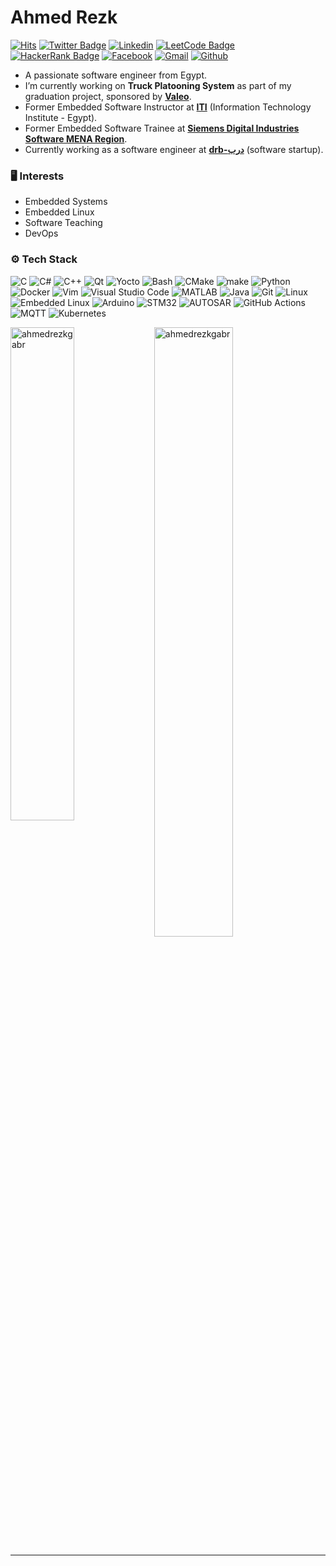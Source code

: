 # Ahmed Rezk

[![Hits](https://hits.seeyoufarm.com/api/count/incr/badge.svg?url=https%3A%2F%2Fgithub.com%2Fahmedrezkgabr%2Fahmedrezkgabr&count_bg=%2379C83D&title_bg=%23555555&icon=&icon_color=%23E7E7E7&title=Profile+Views&edge_flat=false)](https://hits.seeyoufarm.com)
[![Twitter Badge](https://img.shields.io/badge/-Twitter-1da1f2?labelColor=1da1f2&logo=twitter&logoColor=white&link=https://twitter.com/ahmedrezkgabr)](https://twitter.com/ahmedrezkgabr)
[![Linkedin](https://img.shields.io/badge/-LinkedIn-blue?style=flat&logo=Linkedin&logoColor=white)](https://www.linkedin.com/in/ahmedrezkgabr/)
[![LeetCode Badge](https://img.shields.io/badge/-LeetCode-FFA116?style=flat-square&logo=LeetCode&logoColor=white&link=https://www.leetcode.com/ahmedrezkgabr)](https://www.leetcode.com/ahmedrezkgabr)
[![HackerRank Badge](https://img.shields.io/badge/-HackerRank-2EC866?style=flat-square&logo=HackerRank&logoColor=white&link=https://www.hackerrank.com/profile/ahmedrezkoffici1)](https://www.hackerrank.com/profile/ahmedrezkoffici1)
[![Facebook](https://img.shields.io/badge/-Facebook-1877F2?style=flat-square&logo=Facebook&logoColor=white&link=https://www.facebook.com/AhmedRezk72/)](https://www.facebook.com/AhmedRezk72/)
[![Gmail](https://img.shields.io/badge/-Gmail-c14438?style=flat&logo=Gmail&logoColor=white)](mailto:ahmedrezkgabr0@gmail.com)
[![Github](https://img.shields.io/github/followers/ahmedrezkgabr?label=Follow&style=social)](https://github.com/ahmedrezkgabr)

- A passionate software engineer from Egypt.
- I’m currently working on **Truck Platooning System** as part of my graduation project, sponsored by [**Valeo**](https://www.valeo.com/).
- Former Embedded Software Instructor at [**ITI**](https://www.iti.gov.eg/) (Information Technology Institute - Egypt).
- Former Embedded Software Trainee at [**Siemens Digital Industries Software MENA Region**](https://www.siemens.com/global/en/home/company/regions/siemens-in-the-middle-east/mena.html).
- Currently working as a software engineer at [**drb-درب**](https://www.facebook.com/drb.technology/) (software startup).


### 🖥 Interests

- Embedded Systems
- Embedded Linux
- Software Teaching
- DevOps

### ⚙️ Tech Stack
![C](https://img.shields.io/badge/-C-05122A?style=flat-square&logo=c&color=353535)
![C#](https://img.shields.io/badge/-C%23-05122A?style=flat-square&logo=c-sharp&color=353535)
![C++](https://img.shields.io/badge/-C++-05122A?style=flat-square&logo=c%2B%2B&color=353535)
![Qt](https://img.shields.io/badge/-Qt-05122A?style=flat-square&logo=qt&color=353535)
![Yocto](https://img.shields.io/badge/-Yocto-05122A?style=flat-square&logo=yocto-project&color=353535)
![Bash](https://img.shields.io/badge/-Bash-05122A?style=flat-square&logo=gnu-bash&color=353535)
![CMake](https://img.shields.io/badge/-CMake-05122A?style=flat-square&logo=cmake&color=353535)
![make](https://img.shields.io/badge/-make-05122A?style=flat-square&logo=gnu-make&color=353535)
![Python](https://img.shields.io/badge/-Python-05122A?style=flat-square&logo=python&color=353535)
![Docker](https://img.shields.io/badge/-Docker-05122A?style=flat-square&logo=docker&color=353535)
![Vim](https://img.shields.io/badge/-Vim-05122A?style=flat-square&logo=vim&color=353535)
![Visual Studio Code](https://img.shields.io/badge/-Visual%20Studio%20Code-05122A?style=flat-square&logo=visual-studio-code&color=353535)
![MATLAB](https://img.shields.io/badge/-MATLAB-05122A?style=flat-square&logo=mathworks&color=353535)
![Java](https://img.shields.io/badge/-Java-05122A?style=flat-square&logo=java&color=353535)
![Git](https://img.shields.io/badge/-Git-05122A?style=flat-square&logo=git&color=353535)
![Linux](https://img.shields.io/badge/-Linux-05122A?style=flat-square&logo=linux&color=353535)
![Embedded Linux](https://img.shields.io/badge/-Embedded%20Linux-05122A?style=flat-square&logo=linux&color=353535)
![Arduino](https://img.shields.io/badge/-Arduino-05122A?style=flat-square&logo=arduino&color=353535)
![STM32](https://img.shields.io/badge/-STM32-05122A?style=flat-square&logo=stmicroelectronics&color=353535)
![AUTOSAR](https://img.shields.io/badge/-AUTOSAR-05122A?style=flat-square&logo=autosar&color=353535)
![GitHub Actions](https://img.shields.io/badge/-GitHub%20Actions-05122A?style=flat-square&logo=github-actions&color=353535)
![MQTT](https://img.shields.io/badge/-MQTT-05122A?style=flat-square&logo=mqtt&color=353535)
![Kubernetes](https://img.shields.io/badge/-Kubernetes-05122A?style=flat-square&logo=kubernetes&color=353535)

<div>
  <img width="45%" align="left" src="https://github-readme-stats.vercel.app/api/top-langs?username=ahmedrezkgabr&show_icons=true&locale=en&layout=compact" alt="ahmedrezkgabr" />
  <img width="50%"  src="https://github-readme-streak-stats.herokuapp.com/?user=ahmedrezkgabr&" alt="ahmedrezkgabr" />
</div>

---
